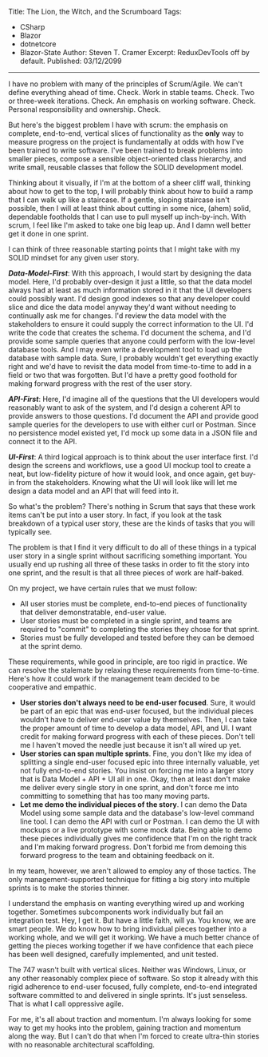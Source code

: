 Title: The Lion, the Witch, and the Scrumboard
Tags: 
  - CSharp 
  - Blazor 
  - dotnetcore 
  - Blazor-State
Author: Steven T. Cramer
Excerpt: ReduxDevTools off by default. 
Published: 03/12/2099
---

I have no problem with many of the principles of Scrum/Agile. We can't define everything ahead of time. Check. Work in stable teams. Check. Two or three-week iterations. Check. An emphasis on working software. Check. Personal responsibility and ownership. Check.

But here's the biggest problem I have with scrum: the emphasis on complete, end-to-end, vertical slices of functionality as the **only** way to measure progress on the project is fundamentally at odds with how I've been trained to write software. I've been trained to break problems into smaller pieces, compose a sensible object-oriented class hierarchy, and write small, reusable classes that follow the SOLID development model.

Thinking about it visually, if I'm at the bottom of a sheer cliff wall, thinking about how to get to the top, I will probably think about how to build a ramp that I can walk up like a staircase. If a gentle, sloping staircase isn't possible, then I will at least think about cutting in some nice, (ahem) solid, dependable footholds that I can use to pull myself up inch-by-inch. With scrum, I feel like I'm asked to take one big leap up. And I damn well better get it done in one sprint.

I can think of three reasonable starting points that I might take with my SOLID mindset for any given user story.

***Data-Model-First***: With this approach, I would start by designing the data model. Here, I'd probably over-design it just a little, so that the data model always had at least as much information stored in it that the UI developers could possibly want. I'd design good indexes so that any developer could slice and dice the data model anyway they'd want without needing to continually ask me for changes. I'd review the data model with the stakeholders to ensure it could supply the correct information to the UI. I'd write the code that creates the schema. I'd document the schema, and I'd provide some sample queries that anyone could perform with the low-level database tools. And I may even write a development tool to load up the database with sample data. Sure, I probably wouldn't get everything exactly right and we'd have to revisit the data model from time-to-time to add in a field or two that was forgotten. But I'd have a pretty good foothold for making forward progress with the rest of the user story.

***API-First***: Here, I'd imagine all of the questions that the UI developers would reasonably want to ask of the system, and I'd design a coherent API to provide answers to those questions. I'd document the API and provide good sample queries for the developers to use with either curl or Postman. Since no persistence model existed yet, I'd mock up some data in a JSON file and connect it to the API.

***UI-First***: A third logical approach is to think about the user interface first. I'd design the screens and workflows, use a good UI mockup tool to create a neat, but low-fidelity picture of how it would look, and once again, get buy-in from the stakeholders. Knowing what the UI will look like will let me design a data model and an API that will feed into it.

So what's the problem? There's nothing in Scrum that says that these work items can't be put into a user story. In fact, if you look at the task breakdown of a typical user story, these are the kinds of tasks that you will typically see.

The problem is that I find it very difficult to do all of these things in a typical user story in a single sprint without sacrificing something important. You usually end up rushing all three of these tasks in order to fit the story into one sprint, and the result is that all three pieces of work are half-baked.

On my project, we have certain rules that we must follow:

* All user stories must be complete, end-to-end pieces of functionality that deliver demonstratable, end-user value.
* User stories must be completed in a single sprint, and teams are required to "commit" to completing the stories they chose for that sprint.
* Stories must be fully developed and tested before they can be demoed at the sprint demo.

These requirements, while good in principle, are too rigid in practice. We can resolve the stalemate by relaxing these requirements from time-to-time. Here's how it could work if the management team decided to be cooperative and empathic.

* **User stories don't always need to be end-user focused**. Sure, it would be part of an epic that was end-user focused, but the individual pieces wouldn't have to deliver end-user value by themselves. Then, I can take the proper amount of time to develop a data model, API, and UI. I want credit for making forward progress with each of these pieces. Don't tell me I haven't moved the needle just because it isn't all wired up yet.
* **User stories can span multiple sprints**. Fine, you don't like my idea of splitting a single end-user focused epic into three internally valuable, yet not fully end-to-end stories. You insist on forcing me into a larger story that is Data Model + API + UI all in one. Okay, then at least don't make me deliver every single story in one sprint, and don't force me into committing to something that has too many moving parts.
* **Let me demo the individual pieces of the story**. I can demo the Data Model using some sample data and the database's low-level command line tool. I can demo the API with curl or Postman. I can demo the UI with mockups or a live prototype with some mock data. Being able to demo these pieces individually gives me confidence that I'm on the right track and I'm making forward progress. Don't forbid me from demoing this forward progress to the team and obtaining feedback on it.

In my team, however, we aren't allowed to employ any of those tactics. The only management-supported technique for fitting a big story into multiple sprints is to make the stories thinner.

I understand the emphasis on wanting everything wired up and working together. Sometimes subcomponents work individually but fail an integration test. Hey, I get it. But have a little faith, will ya. You know, we are smart people. We do know how to bring individual pieces together into a working whole, and we will get it working. We have a much better chance of getting the pieces working together if we have confidence that each piece has been well designed, carefully implemented, and unit tested.

The 747 wasn't built with vertical slices. Neither was Windows, Linux, or any other reasonably complex piece of software. So stop it already with this rigid adherence to end-user focused, fully complete, end-to-end integrated software committed to and delivered in single sprints. It's just senseless. That is what I call oppressive agile.

For me, it's all about traction and momentum. I'm always looking for some way to get my hooks into the problem, gaining traction and momentum along the way. But I can't do that when I'm forced to create ultra-thin stories with no reasonable architectural scaffolding.



